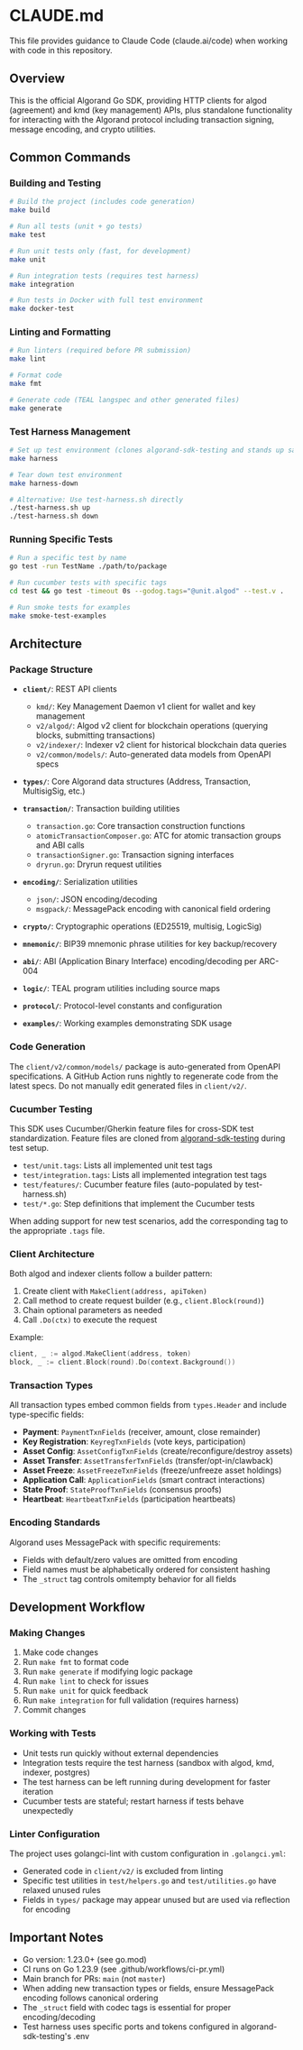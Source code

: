 # CLAUDE.md

This file provides guidance to Claude Code (claude.ai/code) when working with code in this repository.

## Overview

This is the official Algorand Go SDK, providing HTTP clients for algod (agreement) and kmd (key management) APIs, plus standalone functionality for interacting with the Algorand protocol including transaction signing, message encoding, and crypto utilities.

## Common Commands

### Building and Testing
```bash
# Build the project (includes code generation)
make build

# Run all tests (unit + go tests)
make test

# Run unit tests only (fast, for development)
make unit

# Run integration tests (requires test harness)
make integration

# Run tests in Docker with full test environment
make docker-test
```

### Linting and Formatting
```bash
# Run linters (required before PR submission)
make lint

# Format code
make fmt

# Generate code (TEAL langspec and other generated files)
make generate
```

### Test Harness Management
```bash
# Set up test environment (clones algorand-sdk-testing and stands up sandbox)
make harness

# Tear down test environment
make harness-down

# Alternative: Use test-harness.sh directly
./test-harness.sh up
./test-harness.sh down
```

### Running Specific Tests
```bash
# Run a specific test by name
go test -run TestName ./path/to/package

# Run cucumber tests with specific tags
cd test && go test -timeout 0s --godog.tags="@unit.algod" --test.v .

# Run smoke tests for examples
make smoke-test-examples
```

## Architecture

### Package Structure

- **`client/`**: REST API clients
  - `kmd/`: Key Management Daemon v1 client for wallet and key management
  - `v2/algod/`: Algod v2 client for blockchain operations (querying blocks, submitting transactions)
  - `v2/indexer/`: Indexer v2 client for historical blockchain data queries
  - `v2/common/models/`: Auto-generated data models from OpenAPI specs

- **`types/`**: Core Algorand data structures (Address, Transaction, MultisigSig, etc.)

- **`transaction/`**: Transaction building utilities
  - `transaction.go`: Core transaction construction functions
  - `atomicTransactionComposer.go`: ATC for atomic transaction groups and ABI calls
  - `transactionSigner.go`: Transaction signing interfaces
  - `dryrun.go`: Dryrun request utilities

- **`encoding/`**: Serialization utilities
  - `json/`: JSON encoding/decoding
  - `msgpack/`: MessagePack encoding with canonical field ordering

- **`crypto/`**: Cryptographic operations (ED25519, multisig, LogicSig)

- **`mnemonic/`**: BIP39 mnemonic phrase utilities for key backup/recovery

- **`abi/`**: ABI (Application Binary Interface) encoding/decoding per ARC-004

- **`logic/`**: TEAL program utilities including source maps

- **`protocol/`**: Protocol-level constants and configuration

- **`examples/`**: Working examples demonstrating SDK usage

### Code Generation

The `client/v2/common/models/` package is auto-generated from OpenAPI specifications. A GitHub Action runs nightly to regenerate code from the latest specs. Do not manually edit generated files in `client/v2/`.

### Cucumber Testing

This SDK uses Cucumber/Gherkin feature files for cross-SDK test standardization. Feature files are cloned from [algorand-sdk-testing](https://github.com/algorand/algorand-sdk-testing) during test setup.

- `test/unit.tags`: Lists all implemented unit test tags
- `test/integration.tags`: Lists all implemented integration test tags
- `test/features/`: Cucumber feature files (auto-populated by test-harness.sh)
- `test/*.go`: Step definitions that implement the Cucumber tests

When adding support for new test scenarios, add the corresponding tag to the appropriate `.tags` file.

### Client Architecture

Both algod and indexer clients follow a builder pattern:
1. Create client with `MakeClient(address, apiToken)`
2. Call method to create request builder (e.g., `client.Block(round)`)
3. Chain optional parameters as needed
4. Call `.Do(ctx)` to execute the request

Example:
```go
client, _ := algod.MakeClient(address, token)
block, _ := client.Block(round).Do(context.Background())
```

### Transaction Types

All transaction types embed common fields from `types.Header` and include type-specific fields:
- **Payment**: `PaymentTxnFields` (receiver, amount, close remainder)
- **Key Registration**: `KeyregTxnFields` (vote keys, participation)
- **Asset Config**: `AssetConfigTxnFields` (create/reconfigure/destroy assets)
- **Asset Transfer**: `AssetTransferTxnFields` (transfer/opt-in/clawback)
- **Asset Freeze**: `AssetFreezeTxnFields` (freeze/unfreeze asset holdings)
- **Application Call**: `ApplicationFields` (smart contract interactions)
- **State Proof**: `StateProofTxnFields` (consensus proofs)
- **Heartbeat**: `HeartbeatTxnFields` (participation heartbeats)

### Encoding Standards

Algorand uses MessagePack with specific requirements:
- Fields with default/zero values are omitted from encoding
- Field names must be alphabetically ordered for consistent hashing
- The `_struct` tag controls omitempty behavior for all fields

## Development Workflow

### Making Changes

1. Make code changes
2. Run `make fmt` to format code
3. Run `make generate` if modifying logic package
4. Run `make lint` to check for issues
5. Run `make unit` for quick feedback
6. Run `make integration` for full validation (requires harness)
7. Commit changes

### Working with Tests

- Unit tests run quickly without external dependencies
- Integration tests require the test harness (sandbox with algod, kmd, indexer, postgres)
- The test harness can be left running during development for faster iteration
- Cucumber tests are stateful; restart harness if tests behave unexpectedly

### Linter Configuration

The project uses golangci-lint with custom configuration in `.golangci.yml`:
- Generated code in `client/v2/` is excluded from linting
- Specific test utilities in `test/helpers.go` and `test/utilities.go` have relaxed unused rules
- Fields in `types/` package may appear unused but are used via reflection for encoding

## Important Notes

- Go version: 1.23.0+ (see go.mod)
- CI runs on Go 1.23.9 (see .github/workflows/ci-pr.yml)
- Main branch for PRs: `main` (not `master`)
- When adding new transaction types or fields, ensure MessagePack encoding follows canonical ordering
- The `_struct` field with codec tags is essential for proper encoding/decoding
- Test harness uses specific ports and tokens configured in algorand-sdk-testing's .env
